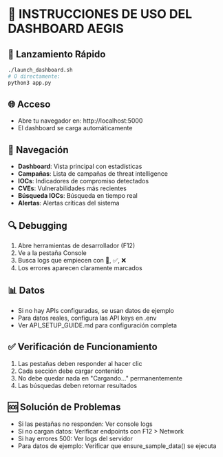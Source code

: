 
# 🎯 INSTRUCCIONES DE USO DEL DASHBOARD AEGIS

## 🚀 Lanzamiento Rápido
```bash
./launch_dashboard.sh
# O directamente:
python3 app.py
```

## 🌐 Acceso
- Abre tu navegador en: http://localhost:5000
- El dashboard se carga automáticamente

## 🧭 Navegación
- **Dashboard**: Vista principal con estadísticas
- **Campañas**: Lista de campañas de threat intelligence
- **IOCs**: Indicadores de compromiso detectados
- **CVEs**: Vulnerabilidades más recientes
- **Búsqueda IOCs**: Búsqueda en tiempo real
- **Alertas**: Alertas críticas del sistema

## 🔍 Debugging
1. Abre herramientas de desarrollador (F12)
2. Ve a la pestaña Console
3. Busca logs que empiecen con 🚀, ✅, ❌
4. Los errores aparecen claramente marcados

## 📊 Datos
- Si no hay APIs configuradas, se usan datos de ejemplo
- Para datos reales, configura las API keys en .env
- Ver API_SETUP_GUIDE.md para configuración completa

## ✅ Verificación de Funcionamiento
1. Las pestañas deben responder al hacer clic
2. Cada sección debe cargar contenido
3. No debe quedar nada en "Cargando..." permanentemente
4. Las búsquedas deben retornar resultados

## 🆘 Solución de Problemas
- Si las pestañas no responden: Ver console logs
- Si no cargan datos: Verificar endpoints con F12 > Network
- Si hay errores 500: Ver logs del servidor
- Para datos de ejemplo: Verificar que ensure_sample_data() se ejecuta
